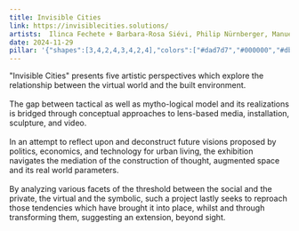 ```yaml
---
title: Invisible Cities
link: https://invisiblecities.solutions/
artists:  Ilinca Fechete + Barbara-Rosa Siévi, Philip Nürnberger, Manuel Sékou, Anna Raczyńska, Valentin Wedde
date: 2024-11-29
pillar: '{"shapes":[3,4,2,4,3,4,2,4],"colors":["#dad7d7","#000000","#dbd7d7","#000000","#dcd7d7","#000000","#d9d7d7","#000000"]}'
---
```

"Invisible Cities" presents five artistic perspectives which explore the relationship between the virtual world and the built environment.<br><br>The gap between tactical as well as mytho-logical model and its realizations is bridged through conceptual approaches to lens-based media, installation, sculpture, and video.<br><br>In an attempt to reflect upon and deconstruct future visions proposed by politics, economics, and technology for urban living, the exhibition navigates the mediation of the construction of thought, augmented space and its real world parameters.<br><br>By analyzing various facets of the threshold between the social and the private, the virtual and the symbolic, such a project lastly seeks to reproach those tendencies which have brought  it into place, whilst and through transforming them, suggesting an extension, beyond sight.